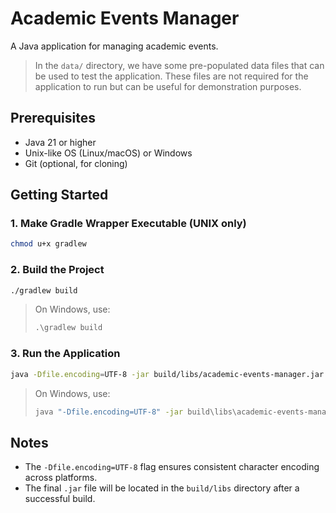 # Academic Events Manager

A Java application for managing academic events.

> In the `data/` directory, we have some pre-populated data files that can be used to test the
> application. These files are not required for the application to run but can be useful for
> demonstration purposes.

## Prerequisites

- Java 21 or higher
- Unix-like OS (Linux/macOS) or Windows
- Git (optional, for cloning)

## Getting Started

### 1. Make Gradle Wrapper Executable (UNIX only)

```bash
chmod u+x gradlew
```

### 2. Build the Project

```bash
./gradlew build
```

> On Windows, use:
>
> ```bat
> .\gradlew build
> ```

### 3. Run the Application

```bash
java -Dfile.encoding=UTF-8 -jar build/libs/academic-events-manager.jar
```

> On Windows, use:
>
> ```bat
> java "-Dfile.encoding=UTF-8" -jar build\libs\academic-events-manager.jar
> ```

## Notes

* The `-Dfile.encoding=UTF-8` flag ensures consistent character encoding across platforms.
* The final `.jar` file will be located in the `build/libs` directory after a successful build.